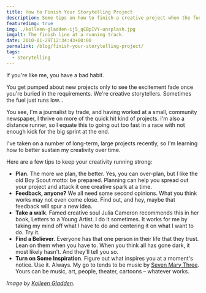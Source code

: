```yaml
---
title: How to Finish Your Storytelling Project
description: Some tips on how to finish a creative project when the fuel runs low.
featuredimg: true
img: ./kolleen-gladden-ij5_qCBpIVY-unsplash.jpg
imgalt: The finish line at a running track.
date: 2010-01-29T12:34:43+00:00
permalink: /blog/finish-your-storytelling-project/
tags:
  - Storytelling
---
```


If you're like me, you have a bad habit.

You get pumped about new projects only to see the excitement fade once you're buried in the requirements. We're creative storytellers. Sometimes the fuel just runs low&#8230;

You see, I'm a journalist by trade, and having worked at a small, community newspaper, I thrive on more of the quick hit kind of projects. I'm also a distance runner, so I equate this to going out too fast in a race with not enough kick for the big sprint at the end.

I've taken on a number of long-term, large projects recently, so I'm learning how to better sustain my creativity over time.

Here are a few tips to keep your creativity running strong:

- **Plan**. The more we plan, the better. Yes, you can over-plan, but I like the old Boy Scout motto: be prepared. Planning can help you spread out your project and attack it one creative spark at a time.
- **Feedback, anyone?** We all need some second opinions. What you think works may not even come close. Find out, and hey, maybe that feedback will spur a new idea.
- **Take a walk**. Famed creative soul Julia Cameron recommends this in her book, Letters to a Young Artist. I do it sometimes. It works for me by taking my mind off what I have to do and centering it on what I want to do. Try it.
- **Find a Believer**. Everyone has that one person in their life that they trust. Lean on them when you have to. When you think all has gone dark, it most likely hasn't. And they'll tell you so.
- **Turn on Some Inspiration**. Figure out what inspires you at a moment's notice. Use it. Always. My go to tends to be music by [Seven Mary Three](http://7m3.com). Yours can be music, art, people, theater, cartoons – whatever works.

_Image by [Kolleen Gladden](https://unsplash.com/photos/ij5_qCBpIVY)._
